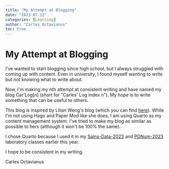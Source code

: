 ```yaml
---
title: "My Attempt at Blogging"
date: "2023-07-12"
categories: [Learning]
author: "Carles Octavianus"
toc: true
---
```



# My Attempt at Blogging

I've wanted to start blogging since high school, but I always struggled with coming up with content. Even in university, I found myself wanting to write but not knowing what to write about.

Now, I'm making my nth attempt at consistent writing and have named my blog Car'Log[n] (short for "Carles' Log index n"). My hope is to write something that can be useful to others.

This blog is inspired by Lilian Weng's blog (which you can find [here](https://lilianweng.github.io/)). While I'm not using Hago and Paper Mod like she does, I am using Quarto as my content management system. I've tried to make my blog as similar as possible to hers (although it won't be 100% the same).

I chose Quarto because I used it in my [Sains-Data-2023](https://carlesoctav.github.io/sains-data-2023/) and [PDNum-2023](https://carlesoctav.github.io/pdnum-2023/) laboratory classes earlier this year.

I hope to be consistent in my writing.

Carles Octavianus
